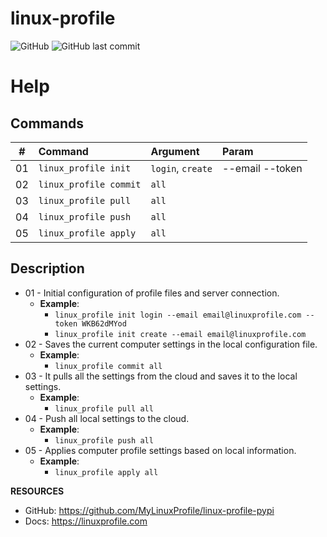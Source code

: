 # linux-profile
![GitHub](https://img.shields.io/github/license/MyLinuxProfile/linux-profile?style=flat-square)
![GitHub last commit](https://img.shields.io/github/last-commit/MyLinuxProfile/linux-profile?style=flat-square)

# Help

## Commands
| #      | Command                        | Argument              | Param           |
|--------|:-------------------------------|:----------------------|:----------------|
| 01     | ``linux_profile init``         | ``login``, ``create`` |--email --token  |
| 02     | ``linux_profile commit``       | ``all``               |                 |
| 03     | ``linux_profile pull``         | ``all``               |                 |
| 04     | ``linux_profile push``         | ``all``               |                 |
| 05     | ``linux_profile apply``        | ``all``               |                 |

## Description
- 01 - Initial configuration of profile files and server connection.
  - **Example**: 
    - ``linux_profile init login --email email@linuxprofile.com --token WKB62dMYod``
    - ``linux_profile init create --email email@linuxprofile.com``
- 02 - Saves the current computer settings in the local configuration file.
  - **Example**: 
    - ``linux_profile commit all``
- 03 - It pulls all the settings from the cloud and saves it to the local settings.
  - **Example**: 
    - ``linux_profile pull all``
- 04 - Push all local settings to the cloud.
  - **Example**: 
    - ``linux_profile push all``
- 05 - Applies computer profile settings based on local information.
  - **Example**: 
    - ``linux_profile apply all``

**RESOURCES**
- GitHub: https://github.com/MyLinuxProfile/linux-profile-pypi
- Docs:   https://linuxprofile.com
